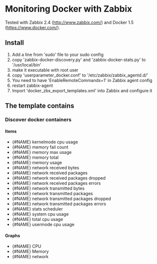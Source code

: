# Monitoring Docker with Zabbix

Tested with Zabbix 2.4 (http://www.zabbix.com/) and Docker 1.5 (https://www.docker.com/).

## Install

1. Add a line from 'sudo' file to your sudo config
2. copy 'zabbix-docker-discovery.py' and 'zabbix-docker-stats.py' to '/usr/local/bin'
3. make it executable with root user
4. copy 'userparameter_docker.conf' to '/etc/zabbix/zabbix_agentd.d/'
5. You need to have 'EnableRemoteCommands=1' in Zabbix agent config
6. restart zabbix-agent
7. Import 'docker_zbx_export_templates.xml' into Zabbix and configure it

## The template contains

### Discover docker containers

#### Items

* {#NAME} kernelmode cpu usage
* {#NAME} memory fail count
* {#NAME} memory max usage
* {#NAME} memory total
* {#NAME} memory usage
* {#NAME} network received bytes
* {#NAME} network received packages
* {#NAME} network received packages dropped
* {#NAME} network received packages errors
* {#NAME} network transmitted bytes
* {#NAME} network transmitted packages
* {#NAME} network transmitted packages dropped
* {#NAME} network transmitted packages errors
* {#NAME} stats scheduler
* {#NAME} system cpu usage
* {#NAME} total cpu usage
* {#NAME} usermode cpu usage

#### Graphs

* {#NAME} CPU
* {#NAME} Memory
* {#NAME} network

